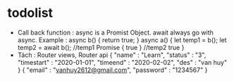 # todolist
+ Call back function : 
    async is a Promist Object.
    await always go with async.
    Example : 
        async b() {
            return true;
        }
        async a() {
            let temp1 = b(); 
            let temp2 = await b(); 
            //temp1 Promise { true }
            //temp2 true
        }
+ Tách : Router views, Router api 
{
	"name" : "Learn",
	"status" : "3",
	"timestart" : "2020-01-01",
	"timeend" : "2020-02-02",
	"des" : "van huy"
}
{
    "email" : "vanhuy2612@gmail.com",
    "password" : "1234567"
}
